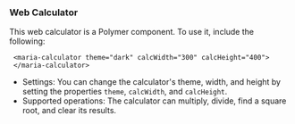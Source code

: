 ### Web Calculator

This web calculator is a Polymer component. To use it, include the following:
```
 <maria-calculator theme="dark" calcWidth="300" calcHeight="400">
 </maria-calculator>
```
* Settings: You can change the calculator's theme, width, and height by setting the properties `theme`, `calcWidth`, and `calcHeight`.
* Supported operations: The calculator can multiply, divide, find a square root, and clear its results.
